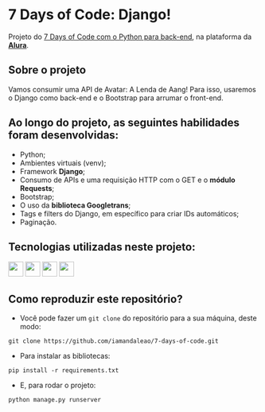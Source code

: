 # 7 Days of Code: Django!

Projeto do [7 Days of Code com o Python para back-end](https://7daysofcode.io/matricula/python-web), na plataforma da **[Alura](https://www.alura.com.br/)**.


## Sobre o projeto
Vamos consumir uma API de Avatar: A Lenda de Aang! Para isso, usaremos o Django como back-end e o Bootstrap para arrumar o front-end.

## Ao longo do projeto, as seguintes habilidades foram desenvolvidas:
- Python;
- Ambientes virtuais (venv);
- Framework **Django**;
- Consumo de APIs e uma requisição HTTP com o GET e o **módulo Requests**;
- Bootstrap;
- O uso da **biblioteca Googletrans**;
- Tags e filters do Django, em específico para criar IDs automáticos;
- Paginação.

## Tecnologias utilizadas neste projeto:
<img height="30" src="https://img.shields.io/badge/-boostrap-0D1117?style=for-the-badge&logo=bootstrap&labelColor=0D1117"> <img height="30" src="https://img.shields.io/badge/django-%23092E20.svg?style=for-the-badge&logo=django&logoColor=white"> <img height="30" src="https://img.shields.io/badge/python-3670A0?style=for-the-badge&logo=python&logoColor=ffdd54"> <img height="30" src="https://img.shields.io/badge/Vscode-007ACC?style=for-the-badge&logo=visual-studio-code&logoColor=white"> 

## Como reproduzir este repositório?
* Você pode fazer um `git clone` do repositório para a sua máquina, deste modo:

```
git clone https://github.com/iamandaleao/7-days-of-code.git
```
* Para instalar as bibliotecas:

```
pip install -r requirements.txt
```

* E, para rodar o projeto:

```
python manage.py runserver
```



